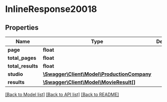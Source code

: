 # InlineResponse20018

## Properties
Name | Type | Description | Notes
------------ | ------------- | ------------- | -------------
**page** | **float** |  | [optional] 
**total_pages** | **float** |  | [optional] 
**total_results** | **float** |  | [optional] 
**studio** | [**\Swagger\Client\Model\ProductionCompany**](ProductionCompany.md) |  | [optional] 
**results** | [**\Swagger\Client\Model\MovieResult[]**](MovieResult.md) |  | [optional] 

[[Back to Model list]](../../README.md#documentation-for-models) [[Back to API list]](../../README.md#documentation-for-api-endpoints) [[Back to README]](../../README.md)

